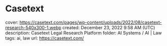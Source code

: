 # Casetext

cover: https://casetext.com/pages/wp-content/uploads/2022/08/casetext-research-540x300-1.webp
created: December 23, 2022 9:58 AM (UTC)
description: Casetext Legal Research Platform
folder: AI Systems / AI | Law
tags: ai, law
url: https://casetext.com/